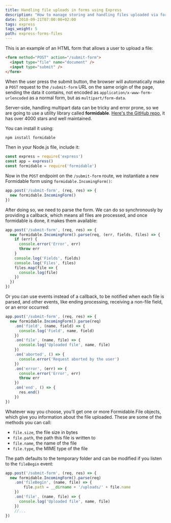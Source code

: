 ```yaml
---
title: Handling file uploads in forms using Express
description: "How to manage storing and handling files uploaded via forms, in Express"
date: 2018-09-21T07:00:00+02:00
tags: express
tags_weight: 5
path: express-forms-files
---
```


This is an example of an HTML form that allows a user to upload a file:

```html
<form method="POST" action="/submit-form">
  <input type="file" name="document" />
  <input type="submit" />
</form>
```

When the user press the submit button, the browser will automatically make a `POST` request to the `/submit-form` URL on the same origin of the page, sending the data it contains, not encoded as `application/x-www-form-urlencoded` as a normal form, but as `multipart/form-data`.

Server-side, handling multipart data can be tricky and error prone, so we are going to use a utility library called **formidable**. [Here's the GitHub repo](https://github.com/felixge/node-formidable), it has over 4000 stars and well maintained.

You can install it using:

```bash
npm install formidable
```

Then in your Node.js file, include it:

```js
const express = require('express')
const app = express()
const formidable = require('formidable')
```

Now in the `POST` endpoint on the `/submit-form` route, we instantiate a new Formidable form using `formidable.IncomingForm()`:

```js
app.post('/submit-form', (req, res) => {
  new formidable.IncomingForm()
})
```

After doing so, we need to parse the form. We can do so synchronously by providing a callback, which means all files are processed, and once formidable is done, it makes them available:

```js
app.post('/submit-form', (req, res) => {
  new formidable.IncomingForm().parse(req, (err, fields, files) => {
    if (err) {
      console.error('Error', err)
      throw err
    }
    console.log('Fields', fields)
    console.log('Files', files)
    files.map(file => {
      console.log(file)
    })
  })
})
```

Or you can use events instead of a callback, to be notified when each file is parsed, and other events, like ending processing, receiving a non-file field, or an error occurred:

```js
app.post('/submit-form', (req, res) => {
  new formidable.IncomingForm().parse(req)
    .on('field', (name, field) => {
      console.log('Field', name, field)
    })
    .on('file', (name, file) => {
      console.log('Uploaded file', name, file)
    })
    .on('aborted', () => {
      console.error('Request aborted by the user')
    })
    .on('error', (err) => {
      console.error('Error', err)
      throw err
    })
    .on('end', () => {
      res.end()
    })
})
```

Whatever way you choose, you'll get one or more Formidable.File objects, which give you information about the file uploaded. These are some of the methods you can call:

- `file.size`, the file size in bytes
- `file.path`, the path this file is written to
- `file.name`, the name of the file
- `file.type`, the MIME type of the file

The path defaults to the temporary folder and can be modified if you listen to the `fileBegin` event:

```js
app.post('/submit-form', (req, res) => {
  new formidable.IncomingForm().parse(req)
    .on('fileBegin', (name, file) => {
        file.path = __dirname + '/uploads/' + file.name
    })
    .on('file', (name, file) => {
      console.log('Uploaded file', name, file)
    })
    //...
})
```
